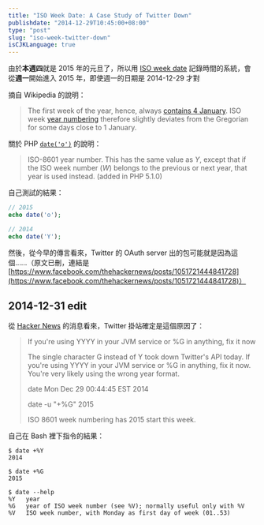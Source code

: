 ```yaml
---
title: "ISO Week Date: A Case Study of Twitter Down"
publishdate: "2014-12-29T10:45:00+08:00"
type: "post"
slug: "iso-week-twitter-down"
isCJKLanguage: true
---
```


由於**本週四**就是 2015 年的元旦了，所以用 [ISO week date](https://en.wikipedia.org/wiki/ISO_week_date) 記錄時間的系統，會從**週一**開始進入 2015 年，即使週一的日期是 2014-12-29 才對

摘自 Wikipedia 的說明：

> The first week of the year, hence, always [contains 4 January](https://en.wikipedia.org/wiki/ISO_week_date#First_week). ISO week [year numbering](https://en.wikipedia.org/wiki/Year_numbering) therefore slightly deviates from the Gregorian for some days close to 1 January.

關於 PHP [`date('o')`](http://php.net/manual/en/function.date.php) 的說明：

> ISO-8601 year number. This has the same value as *Y*, except that if the ISO week number (*W*) belongs to the previous or next year, that year is used instead. (added in PHP 5.1.0)

自己測試的結果：

```php
// 2015
echo date('o');

// 2014
echo date('Y');
```

然後，從今早的傳言看來，Twitter 的 OAuth server 出的包可能就是因為這個……（原文已刪，連結是 [https://www.facebook.com/thehackernews/posts/1051721444841728](https://www.facebook.com/thehackernews/posts/1051721444841728)）

## 2014-12-31 edit

從 [Hacker News](https://news.ycombinator.com/item?id=8810157) 的消息看來，Twitter 掛站確定是這個原因了：

> If you're using YYYY in your JVM service or %G in anything, fix it now
>
> The single character G instead of Y took down Twitter's API today.
> If you're using YYYY in your JVM service or %G in anything, fix it now. You're very likely using the wrong year format.
>
> date
> Mon Dec 29 00:44:45 EST 2014
>
> date -u "+%G"
> 2015
>
> ISO 8601 week numbering has 2015 start this week.

自己在 Bash 裡下指令的結果：

```shell
$ date +%Y
2014

$ date +%G
2015

$ date --help
%Y   year
%G   year of ISO week number (see %V); normally useful only with %V
%V   ISO week number, with Monday as first day of week (01..53)
```
